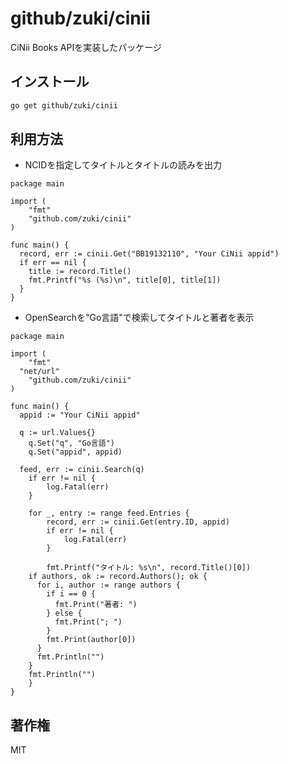 # github/zuki/cinii

CiNii Books APIを実装したパッケージ

## インストール

```sh
go get github/zuki/cinii
```

## 利用方法

- NCIDを指定してタイトルとタイトルの読みを出力

```golang
package main

import (
	"fmt"
	"github.com/zuki/cinii"
)

func main() {
  record, err := cinii.Get("BB19132110", "Your CiNii appid")
  if err == nil {
    title := record.Title()
    fmt.Printf("%s (%s)\n", title[0], title[1])
  }
}
```

- OpenSearchを"Go言語"で検索してタイトルと著者を表示

```golang
package main

import (
	"fmt"
  "net/url"
	"github.com/zuki/cinii"
)

func main() {
  appid := "Your CiNii appid"

  q := url.Values{}
	q.Set("q", "Go言語")
	q.Set("appid", appid)

  feed, err := cinii.Search(q)
	if err != nil {
		log.Fatal(err)
	}

	for _, entry := range feed.Entries {
		record, err := cinii.Get(entry.ID, appid)
		if err != nil {
			log.Fatal(err)
		}

		fmt.Printf("タイトル: %s\n", record.Title()[0])
    if authors, ok := record.Authors(); ok {
      for i, author := range authors {
        if i == 0 {
          fmt.Print("著者: ")
        } else {
          fmt.Print("; ")
        }
        fmt.Print(author[0])
      }
      fmt.Println("")
    }
    fmt.Println("")
	}
}
```

## 著作権

MIT

